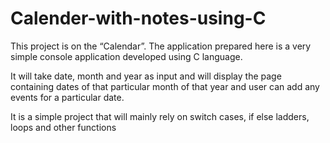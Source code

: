 # Calender-with-notes-using-C

This project is on the “Calendar”. The application prepared here is a very simple console application developed using C language. 

It will take date, month and year as input and will display the page containing dates of that particular month of that year and user can add any events for a particular date. 

It is a simple project that will mainly rely on switch cases, if else ladders, loops and other functions
